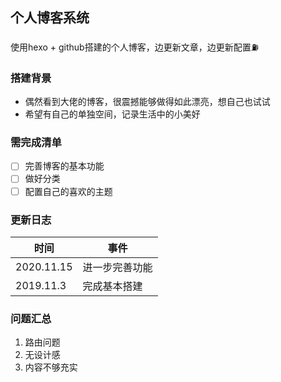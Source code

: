 ## 个人博客系统
使用hexo + github搭建的个人博客，边更新文章，边更新配置⛽️

### 搭建背景
- 偶然看到大佬的博客，很震撼能够做得如此漂亮，想自己也试试
- 希望有自己的单独空间，记录生活中的小美好

### 需完成清单
- [ ] 完善博客的基本功能 
- [ ] 做好分类
- [ ] 配置自己的喜欢的主题

### 更新日志
|  时间   | 事件  |
|  ----  | ----  |
| 2020.11.15  | 进一步完善功能 |
| 2019.11.3  | 完成基本搭建 |

### 问题汇总
1. 路由问题
2. 无设计感
3. 内容不够充实
